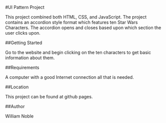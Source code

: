 #UI Pattern Project

This project combined both HTML, CSS, and JavaScript.  The project contains an accordion style format which features ten Star Wars Characters.  The accordion opens and closes based upon which section the user clicks upon.  

##Getting Started

Go to the website and begin clicking on the ten characters to get basic information about them.  

##Requirements

A computer with a good Internet connection all that is needed.

##Location

This project can be found at github pages.

##Author

William Noble